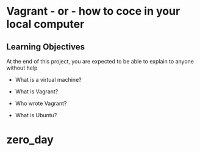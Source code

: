 # Vagrant - or - how to coce in your local computer

## Learning Objectives

At the end of this project, you are expected to be able to explain to anyone without help

* What is a virtual machine?

* What is Vagrant?

* Who wrote Vagrant?

* What is Ubuntu?
# zero_day
